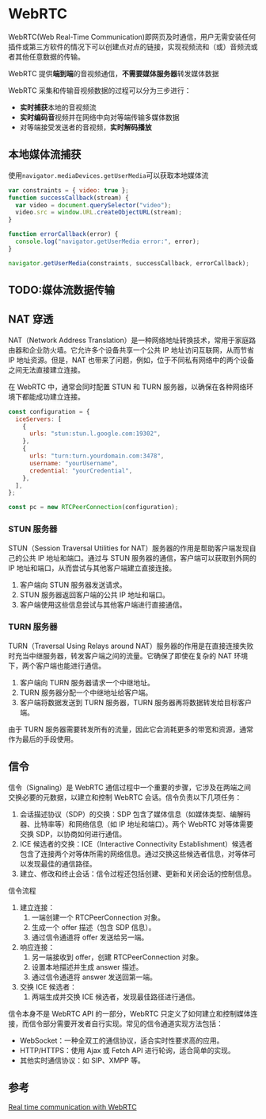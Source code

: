 # WebRTC

WebRTC(Web Real-Time Communication)即网页及时通信，用户无需安装任何插件或第三方软件的情况下可以创建点对点的链接，实现视频流和（或）音频流或者其他任意数据的传输。

WebRTC 提供**端到端**的音视频通信，**不需要媒体服务器**转发媒体数据

WebRTC 采集和传输音视频数据的过程可以分为三步进行：

- **实时捕获**本地的音视频流
- **实时编码音**视频并在网络中向对等端传输多媒体数据
- 对等端接受发送者的音视频，**实时解码播放**

## 本地媒体流捕获

使用`navigator.mediaDevices.getUserMedia`可以获取本地媒体流

```js
var constraints = { video: true };
function successCallback(stream) {
  var video = document.querySelector("video");
  video.src = window.URL.createObjectURL(stream);
}

function errorCallback(error) {
  console.log("navigator.getUserMedia error:", error);
}

navigator.getUserMedia(constraints, successCallback, errorCallback);
```

## TODO:媒体流数据传输

## NAT 穿透

NAT（Network Address Translation）是一种网络地址转换技术，常用于家庭路由器和企业防火墙。它允许多个设备共享一个公共 IP 地址访问互联网，从而节省 IP 地址资源。但是，NAT 也带来了问题，例如，位于不同私有网络中的两个设备之间无法直接建立连接。

在 WebRTC 中，通常会同时配置 STUN 和 TURN 服务器，以确保在各种网络环境下都能成功建立连接。

```js
const configuration = {
  iceServers: [
    {
      urls: "stun:stun.l.google.com:19302",
    },
    {
      urls: "turn:turn.yourdomain.com:3478",
      username: "yourUsername",
      credential: "yourCredential",
    },
  ],
};

const pc = new RTCPeerConnection(configuration);
```

### STUN 服务器

STUN（Session Traversal Utilities for NAT）服务器的作用是帮助客户端发现自己的公共 IP 地址和端口。通过与 STUN 服务器的通信，客户端可以获取到外网的 IP 地址和端口，从而尝试与其他客户端建立直接连接。

1. 客户端向 STUN 服务器发送请求。
2. STUN 服务器返回客户端的公共 IP 地址和端口。
3. 客户端使用这些信息尝试与其他客户端进行直接通信。

### TURN 服务器

TURN（Traversal Using Relays around NAT）服务器的作用是在直接连接失败时充当中继服务器，转发客户端之间的流量。它确保了即使在复杂的 NAT 环境下，两个客户端也能进行通信。

1. 客户端向 TURN 服务器请求一个中继地址。
2. TURN 服务器分配一个中继地址给客户端。
3. 客户端将数据发送到 TURN 服务器，TURN 服务器再将数据转发给目标客户端。

由于 TURN 服务器需要转发所有的流量，因此它会消耗更多的带宽和资源，通常作为最后的手段使用。

## 信令

信令（Signaling）是 WebRTC 通信过程中一个重要的步骤，它涉及在两端之间交换必要的元数据，以建立和控制 WebRTC 会话。信令负责以下几项任务：

1. 会话描述协议（SDP）的交换：SDP 包含了媒体信息（如媒体类型、编解码器、比特率等）和网络信息（如 IP 地址和端口）。两个 WebRTC 对等体需要交换 SDP，以协商如何进行通信。
2. ICE 候选者的交换：ICE（Interactive Connectivity Establishment）候选者包含了连接两个对等体所需的网络信息。通过交换这些候选者信息，对等体可以发现最佳的通信路径。
3. 建立、修改和终止会话：信令过程还包括创建、更新和关闭会话的控制信息。

信令流程

1. 建立连接：
   1. 一端创建一个 RTCPeerConnection 对象。
   2. 生成一个 offer 描述（包含 SDP 信息）。
   3. 通过信令通道将 offer 发送给另一端。
2. 响应连接：
   1. 另一端接收到 offer，创建 RTCPeerConnection 对象。
   2. 设置本地描述并生成 answer 描述。
   3. 通过信令通道将 answer 发送回第一端。
3. 交换 ICE 候选者：
   1. 两端生成并交换 ICE 候选者，发现最佳路径进行通信。

信令本身不是 WebRTC API 的一部分，WebRTC 只定义了如何建立和控制媒体连接，而信令部分需要开发者自行实现。常见的信令通道实现方法包括：

- WebSocket：一种全双工的通信协议，适合实时性要求高的应用。
- HTTP/HTTPS：使用 Ajax 或 Fetch API 进行轮询，适合简单的实现。
- 其他实时通信协议：如 SIP、XMPP 等。

## 参考

[Real time communication with WebRTC](https://codelabs.developers.google.com/codelabs/webrtc-web#0)
